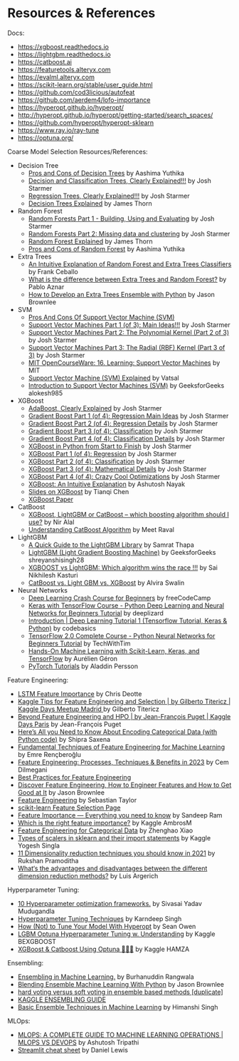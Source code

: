 # Resources & References

Docs:
- https://xgboost.readthedocs.io
- https://lightgbm.readthedocs.io
- https://catboost.ai
- https://featuretools.alteryx.com
- https://evalml.alteryx.com
- https://scikit-learn.org/stable/user_guide.html
- https://github.com/cod3licious/autofeat
- https://github.com/aerdem4/lofo-importance
- https://hyperopt.github.io/hyperopt/ 
- http://hyperopt.github.io/hyperopt/getting-started/search_spaces/
- https://github.com/hyperopt/hyperopt-sklearn
- https://www.ray.io/ray-tune
- https://optuna.org/

Coarse Model Selection Resources/References:
- Decision Tree
    - [Pros and Cons of Decision Trees](https://www.linkedin.com/pulse/pros-cons-decision-trees-aashima-yuthika/) by Aashima Yuthika
    - [Decision and Classification Trees, Clearly Explained!!!](https://www.youtube.com/watch?v=_L39rN6gz7Y) by Josh Starmer
    - [Regression Trees, Clearly Explained!!!](https://www.youtube.com/watch?v=g9c66TUylZ4) by Josh Starmer
    - [Decision Trees Explained](https://towardsdatascience.com/decision-trees-explained-3ec41632ceb6) by James Thorn
- Random Forest
    - [Random Forests Part 1 - Building, Using and Evaluating](https://www.youtube.com/watch?v=J4Wdy0Wc_xQ&ab_channel=StatQuestwithJoshStarmer) by Josh Starmer
    - [Random Forests Part 2: Missing data and clustering](https://www.youtube.com/watch?v=sQ870aTKqiM) by Josh Starmer
    - [Random Forest Explained](https://towardsdatascience.com/random-forest-explained-7eae084f3ebe) by James Thorn
    - [Pros and Cons of Random Forest](https://www.linkedin.com/pulse/pros-cons-random-forest-aashima-yuthika/) by Aashima Yuthika
- Extra Trees
    - [An Intuitive Explanation of Random Forest and Extra Trees Classifiers](https://towardsdatascience.com/an-intuitive-explanation-of-random-forest-and-extra-trees-classifiers-8507ac21d54b) by Frank Ceballo
    - [What is the difference between Extra Trees and Random Forest?](https://quantdare.com/what-is-the-difference-between-extra-trees-and-random-forest/) by Pablo Aznar
    - [How to Develop an Extra Trees Ensemble with Python](https://machinelearningmastery.com/extra-trees-ensemble-with-python/) by Jason Brownlee
- SVM
    - [Pros And Cons Of Support Vector Machine (SVM)](https://roboticsbiz.com/pros-and-cons-of-support-vector-machine-svm/#:~:text=Advantages%20of%20SVM%201%20SVM%20classifiers%20perform%20well,SVM%20is%20useful.%205%20SVM%20uses%20memory%20effectively)
    - [Support Vector Machines Part 1 (of 3): Main Ideas!!!](https://www.youtube.com/watch?v=efR1C6CvhmE&ab_channel=StatQuestwithJoshStarmer) by Josh Starmer
    - [Support Vector Machines Part 2: The Polynomial Kernel (Part 2 of 3)](https://www.youtube.com/watch?v=Toet3EiSFcM&list=RDCMUCtYLUTtgS3k1Fg4y5tAhLbw&index=2) by Josh Starmer
    - [Support Vector Machines Part 3: The Radial (RBF) Kernel (Part 3 of 3)](https://www.youtube.com/watch?v=Qc5IyLW_hns&list=RDCMUCtYLUTtgS3k1Fg4y5tAhLbw&index=5) by Josh Starmer
    - [MIT OpenCourseWare: 16. Learning: Support Vector Machines](https://www.youtube.com/watch?v=_PwhiWxHK8o) by MIT
    - [Support Vector Machine (SVM) Explained](https://towardsdatascience.com/support-vector-machine-svm-explained-58e59708cae3) by Vatsal
    - [Introduction to Support Vector Machines (SVM)](https://www.geeksforgeeks.org/introduction-to-support-vector-machines-svm/) by GeeksforGeeks alokesh985
- XGBoost
    - [AdaBoost, Clearly Explained](https://www.youtube.com/watch?v=LsK-xG1cLYA&ab_channel=StatQuestwithJoshStarmer) by Josh Starmer
    - [Gradient Boost Part 1 (of 4): Regression Main Ideas](https://www.youtube.com/watch?v=3CC4N4z3GJc&ab_channel=StatQuestwithJoshStarmer) by Josh Starmer
    - [Gradient Boost Part 2 (of 4): Regression Details](https://www.youtube.com/watch?v=2xudPOBz-vs) by Josh Starmer
    - [Gradient Boost Part 3 (of 4): Classification](https://www.youtube.com/watch?v=jxuNLH5dXCs) by Josh Starmer
    - [Gradient Boost Part 4 (of 4): Classification Details](https://www.youtube.com/watch?v=StWY5QWMXCw) by Josh Starmer
    - [XGBoost in Python from Start to Finish](https://www.youtube.com/watch?v=GrJP9FLV3FE) by Josh Starmer
    - [XGBoost Part 1 (of 4): Regression](https://www.youtube.com/watchv=OtD8wVaFm6E&ab_channel=StatQuestwithJoshStarmer) by Josh Starmer
    - [XGBoost Part 2 (of 4): Classification](https://www.youtube.com/watch?v=8b1JEDvenQU) by Josh Starmer
    - [XGBoost Part 3 (of 4): Mathematical Details](https://www.youtube.com/watch?v=ZVFeW798-2I&ab_channel=StatQuestwithJoshStarmer) by Josh Starmer
    - [XGBoost Part 4 (of 4): Crazy Cool Optimizations](https://www.youtube.com/watch?v=oRrKeUCEbq8&ab_channel=StatQuestwithJoshStarmer) by Josh Starmer
    - [XGBoost: An Intuitive Explanation](https://towardsdatascience.com/xgboost-an-intuitive-explanation-88eb32a48eff) by Ashutosh Nayak
    - [Slides on XGBoost](https://web.njit.edu/~usman/courses/cs675_fall16/BoostedTree.pdf) by Tianqi Chen
    - [XGBoost Paper](https://arxiv.org/pdf/1603.02754v3.pdf)
- CatBoost
    - [XGBoost, LightGBM or CatBoost – which boosting algorithm should I use?](https://www.riskified.com/resources/article/boosting-comparison/#:~:text=Catboost%20grows%20a%20balanced%20tree.%20LightGBM%20uses%20leaf-wise,loss%2C%20allowing%20a%20growth%20of%20an%20imbalanced%20tree.) by Nir Alal
    - [Understanding CatBoost Algorithm](https://medium.com/analytics-vidhya/catboost-101-fb2fdc3398f3) by Meet Raval
- LightGBM
    - [A Quick Guide to the LightGBM Library](https://towardsdatascience.com/a-quick-guide-to-lightgbm-library-ef5385db8d10) by Samrat Thapa
    - [LightGBM (Light Gradient Boosting Machine)](https://www.geeksforgeeks.org/lightgbm-light-gradient-boosting-machine/) by GeeksforGeeks shreyanshisingh28
    - [XGBOOST vs LightGBM: Which algorithm wins the race !!!](https://towardsdatascience.com/lightgbm-vs-xgboost-which-algorithm-win-the-race-1ff7dd4917d) by Sai Nikhilesh Kasturi
    - [CatBoost vs. Light GBM vs. XGBoost](https://towardsdatascience.com/catboost-vs-light-gbm-vs-xgboost-5f93620723db) by Alvira Swalin
- Neural Networks
    - [Deep Learning Crash Course for Beginners](https://www.youtube.com/watch?v=VyWAvY2CF9c) by freeCodeCamp
    - [Keras with TensorFlow Course - Python Deep Learning and Neural Networks for Beginners Tutorial](https://www.youtube.com/watch?v=qFJeN9V1ZsI) by deeplizard
    - [Introduction | Deep Learning Tutorial 1 (Tensorflow Tutorial, Keras & Python)](https://www.youtube.com/watch?v=Mubj_fqiAv8&list=PLeo1K3hjS3uu7CxAacxVndI4bE_o3BDtO) by codebasics
    - [TensorFlow 2.0 Complete Course - Python Neural Networks for Beginners Tutorial](https://www.youtube.com/watch?v=tPYj3fFJGjk) by TechWithTim
    - [Hands-On Machine Learning with Scikit-Learn, Keras, and TensorFlow](https://github.com/ageron/handson-ml2) by Aurélien Géron
    - [PyTorch Tutorials](https://www.youtube.com/watch?v=2S1dgHpqCdk&list=PLhhyoLH6IjfxeoooqP9rhU3HJIAVAJ3Vz) by Aladdin Persson

Feature Engineering:
- [LSTM Feature Importance](https://www.kaggle.com/code/cdeotte/lstm-feature-importance) by Chris Deotte
- [Kaggle Tips for Feature Engineering and Selection | by Gilberto Titericz | Kaggle Days Meetup Madrid
](https://www.youtube.com/watch?v=RtqtM1UJfZc&ab_channel=KaggleDaysMeetupSpain) by Gilberto Titericz
- [Beyond Feature Engineering and HPO | by Jean-François Puget | Kaggle Days Paris](https://www.youtube.com/watch?v=VC8Jc9_lNoY&ab_channel=Kaggle) by Jean-François Puget
- [Here’s All you Need to Know About Encoding Categorical Data (with Python code)](https://www.analyticsvidhya.com/blog/2020/08/types-of-categorical-data-encoding/) by Shipra Saxena
- [Fundamental Techniques of Feature Engineering for Machine Learning](https://towardsdatascience.com/feature-engineering-for-machine-learning-3a5e293a5114) by Emre Rençberoğlu
- [Feature Engineering: Processes, Techniques & Benefits in 2023](https://research.aimultiple.com/feature-engineering/) by Cem Dilmegani
- [Best Practices for Feature Engineering](https://elitedatascience.com/feature-engineering-best-practices)
- [Discover Feature Engineering, How to Engineer Features and How to Get Good at It](https://machinelearningmastery.com/discover-feature-engineering-how-to-engineer-features-and-how-to-get-good-at-it/) by Jason Brownlee
- [Feature Engineering](https://corporatefinanceinstitute.com/resources/data-science/feature-engineering/) by Sebastian Taylor
- [scikit-learn Feature Selection Page](https://scikit-learn.org/stable/modules/feature_selection.html)
- [Feature Importance — Everything you need to know](https://medium.com/swlh/feature-importance-hows-and-why-s-3678ede1e58f) by Sandeep Ram
- [Which is the right feature importance?](https://www.kaggle.com/competitions/amex-default-prediction/discussion/331131) by Kaggle AmbrosM
- [Feature Engineering for Categorical Data](https://medium.com/geekculture/feature-engineering-for-categorical-data-a77a04b3308) by Zhenghao Xiao
- [Types of scalers in sklearn and their import statements](https://www.kaggle.com/general/138076) by Kaggle Yogesh Singla
- [11 Dimensionality reduction techniques you should know in 2021](https://towardsdatascience.com/11-dimensionality-reduction-techniques-you-should-know-in-2021-dcb9500d388b) by Rukshan Pramoditha
- [What‘s the advantages and disadvantages between the different dimension reduction methods?](https://www.quora.com/What%E2%80%98s-the-advantages-and-disadvantages-between-the-different-dimension-reduction-methods) by Luis Argerich

Hyperparameter Tuning:
- [10 Hyperparameter optimization frameworks.](https://towardsdatascience.com/10-hyperparameter-optimization-frameworks-8bc87bc8b7e3) by 
Sivasai Yadav Mudugandla
- [Hyperparameter Tuning Techniques](https://www.youtube.com/playlist?list=PLcP8bHQl_w-FeCWgWvvPO-IXYsFLAuQiP) by Karndeep Singh
- [How (Not) to Tune Your Model With Hyperopt](https://www.databricks.com/blog/2021/04/15/how-not-to-tune-your-model-with-hyperopt.html#:~:text=Hyperopt%20offers%20hp.uniform%20and%20hp.loguniform%2C%20both%20of%20which,0.01%2C%200.1%29%20rather%20than%20arithmetic%20%280.1%2C%200.2%2C%200.3%29.) by Sean Owen
- [LGBM Optuna Hyperparameter Tuning w. Understanding](https://www.kaggle.com/code/bextuychiev/lgbm-optuna-hyperparameter-tuning-w-understanding/notebook#Overview-of-the-most-important-parameters) by Kaggle BEXGBOOST
- [XGBoost & Catboost Using Optuna 🏄🏻‍♂️](https://www.kaggle.com/code/hamzaghanmi/xgboost-catboost-using-optuna) by Kaggle HAMZA

Ensembling:
- [Ensembling in Machine Learning.](https://medium.com/mlearning-ai/ensembling-in-machine-learning-14e378f30039) by 
Burhanuddin Rangwala
- [Blending Ensemble Machine Learning With Python](https://machinelearningmastery.com/blending-ensemble-machine-learning-with-python/#:~:text=Blending%20is%20an%20ensemble%20machine%20learning%20technique%20that,as%20stacked%20generalization%2C%20known%20as%20stacking%2C%20broadly%20conceived.) by Jason Brownlee
- [hard voting versus soft voting in ensemble based methods [duplicate]](https://stats.stackexchange.com/questions/320156/hard-voting-versus-soft-voting-in-ensemble-based-methods)
- [KAGGLE ENSEMBLING GUIDE](https://web.archive.org/web/20160304031055/http://mlwave.com/kaggle-ensembling-guide/)
- [Basic Ensemble Techniques in Machine Learning](https://www.analyticsvidhya.com/blog/2021/03/basic-ensemble-technique-in-machine-learning/) by Himanshi Singh

MLOps:
- [MLOPS: A COMPLETE GUIDE TO MACHINE LEARNING OPERATIONS | MLOPS VS DEVOPS](https://ashutoshtripathi.com/2021/08/18/mlops-a-complete-guide-to-machine-learning-operations-mlops-vs-devops) by Ashutosh Tripathi
- [Streamlit cheat sheet](https://daniellewisdl-streamlit-cheat-sheet-app-ytm9sg.streamlit.app/) by Daniel Lewis
